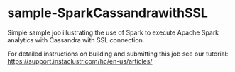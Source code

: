 # sample-SparkCassandrawithSSL
Simple sample job illustrating the use of Spark to execute Apache Spark analytics with Cassandra with SSL connection.

For detailed instructions on building and submitting this job see our tutorial: https://support.instaclustr.com/hc/en-us/articles/<FIXME>

